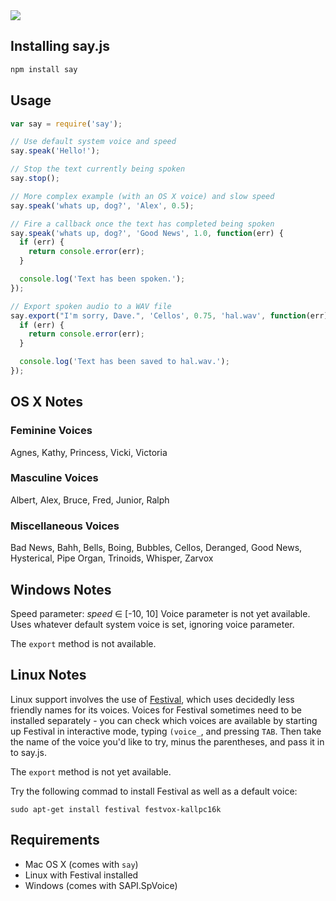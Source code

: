 <img src="https://github.com/Marak/say.js/raw/master/logo.png" />


## Installing say.js

```bash
npm install say
```


## Usage

```javascript
var say = require('say');

// Use default system voice and speed
say.speak('Hello!');

// Stop the text currently being spoken
say.stop();

// More complex example (with an OS X voice) and slow speed
say.speak('whats up, dog?', 'Alex', 0.5);

// Fire a callback once the text has completed being spoken
say.speak('whats up, dog?', 'Good News', 1.0, function(err) {
  if (err) {
    return console.error(err);
  }

  console.log('Text has been spoken.');
});

// Export spoken audio to a WAV file
say.export("I'm sorry, Dave.", 'Cellos', 0.75, 'hal.wav', function(err) {
  if (err) {
    return console.error(err);
  }

  console.log('Text has been saved to hal.wav.');
});
```


## OS X Notes

### Feminine Voices

Agnes, Kathy, Princess, Vicki, Victoria

### Masculine Voices

Albert, Alex, Bruce, Fred, Junior, Ralph

### Miscellaneous Voices

Bad News, Bahh, Bells, Boing, Bubbles, Cellos, Deranged, Good News, Hysterical, Pipe Organ, Trinoids, Whisper, Zarvox


## Windows Notes

Speed parameter: _speed_ ∈ [-10, 10] 
Voice parameter is not yet available. Uses whatever default system voice is set, ignoring voice parameter.

The `export` method is not available.


## Linux Notes

Linux support involves the use of [Festival](http://www.cstr.ed.ac.uk/projects/festival/), which uses decidedly less friendly names for its voices.  Voices for
Festival sometimes need to be installed separately - you can check which voices are available by starting up Festival in interactive mode, typing `(voice_`,
and pressing `TAB`.  Then take the name of the voice you'd like to try, minus the parentheses, and pass it in to say.js.

The `export` method is not yet available.

Try the following commad to install Festival as well as a default voice:

```shell
sudo apt-get install festival festvox-kallpc16k
```


## Requirements

* Mac OS X (comes with `say`)
* Linux with Festival installed
* Windows (comes with SAPI.SpVoice)
